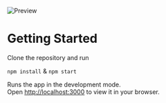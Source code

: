 ![Preview](/preview.png.jpg?raw=true "Preview")

# Getting Started

Clone the repository and run

`npm install` & `npm start`

Runs the app in the development mode.\
Open [http://localhost:3000](http://localhost:3000) to view it in your browser.